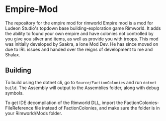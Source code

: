 # Empire-Mod
The repository for the empire mod for rimworld
Empire mod is a mod for Ludeon Studio's topdown base building-exploration game Rimworld.
It adds the ability to found your own empire and have colonies not controlled by you give you silver and items, as well as provide you with troops.
This mod was initially developed by Saakra, a lone Mod Dev. He has since moved on due to IRL issues and handed over the reigns of development to me and Shalax.

## Building
To build using the dotnet cli, go to `Source/FactionColonies` and run `dotnet build`. The Assembly will output to the Assemblies folder, along with debug symbols.

To get IDE decompilation of the Rimworld DLL, import the FactionColonies-FileReference file instead of FactionColonies, 
and make sure the folder is in your Rimworld/Mods folder.
